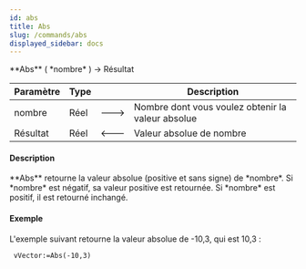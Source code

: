 ```yaml
---
id: abs
title: Abs
slug: /commands/abs
displayed_sidebar: docs
---
```


<!--REF #_command_.Abs.Syntax-->**Abs** ( *nombre* ) -> Résultat<!-- END REF-->
<!--REF #_command_.Abs.Params-->
| Paramètre | Type |  | Description |
| --- | --- | --- | --- |
| nombre | Réel | &#x1F852; | Nombre dont vous voulez obtenir la valeur absolue |
| Résultat | Réel | &#x1F850; | Valeur absolue de nombre |

<!-- END REF-->

#### Description 

<!--REF #_command_.Abs.Summary-->**Abs** retourne la valeur absolue (positive et sans signe) de *nombre*.<!-- END REF--> Si *nombre* est négatif, sa valeur positive est retournée. Si *nombre* est positif, il est retourné inchangé. 

#### Exemple 

L'exemple suivant retourne la valeur absolue de -10,3, qui est 10,3 :

```4d
 vVector:=Abs(-10,3)
```
